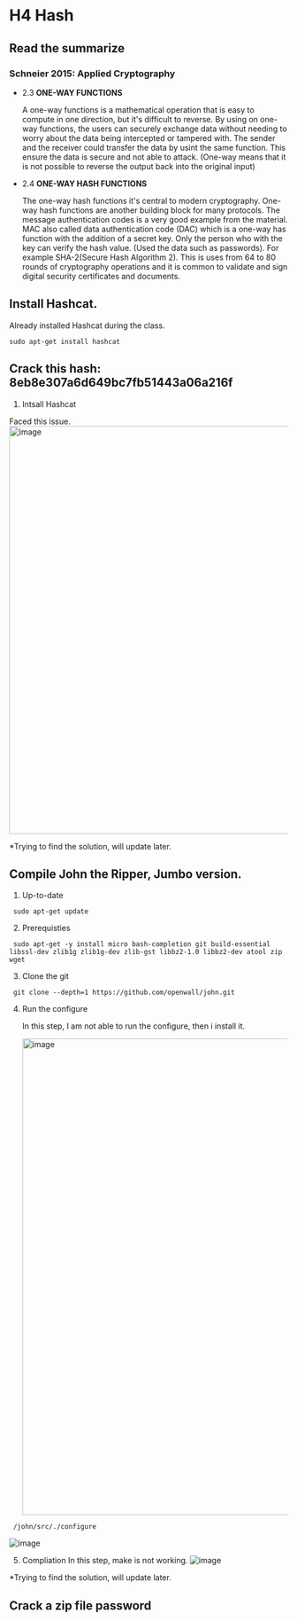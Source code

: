 # H4 Hash

## Read the summarize

### Schneier 2015: Applied Cryptography

- 2.3 **ONE-WAY FUNCTIONS**
  
  A one-way functions is a mathematical operation that is easy to compute in one direction, but it's difficult to reverse. By using on one-way functions, the users can securely exchange data without needing to worry about the data being intercepted or tampered with. The sender and the receiver could transfer the data by usint the same function. This ensure the data is secure and not able to attack. (One-way means that it is not possible to reverse the output back into the original input)
  
- 2.4 **ONE-WAY HASH FUNCTIONS**

  The one-way hash functions it's central to modern cryptography. One-way hash functions are another building block for many protocols. The message authentication codes is a very good example from the material. MAC also called data authentication code (DAC) which is a one-way has function with the addition of a secret key. Only the person who with the key can verify the hash value. (Used the data such as passwords).
  For example SHA-2(Secure Hash Algorithm 2). This is uses from 64 to 80 rounds of cryptography operations and it is common to validate and sign digital security certificates and documents.
  
  
## Install Hashcat.

Already installed Hashcat during the class. 
```
sudo apt-get install hashcat
```

## Crack this hash: 8eb8e307a6d649bc7fb51443a06a216f

1. Intsall Hashcat

Faced this issue.
<img width="736" alt="image" src="https://user-images.githubusercontent.com/95883827/218669291-3cf19a5a-3c16-4f57-8130-f365d9be19fd.png">

*Trying to find the solution, will update later. 

## Compile John the Ripper, Jumbo version.

1. Up-to-date
  ```
   sudo apt-get update
  ```
2. Prerequisties
  ```
   sudo apt-get -y install micro bash-completion git build-essential libssl-dev zlib1g zlib1g-dev zlib-gst libbz2-1.0 libbz2-dev atool zip wget
  ```
3. Clone the git 
  ```
   git clone --depth=1 https://github.com/openwall/john.git
  ```
4. Run the configure 
   
   In this step, I am not able to run the configure, then i install it.
   
   <img width="860" alt="image" src="https://user-images.githubusercontent.com/95883827/218572502-2fd0b242-7ea9-491d-af81-c034a401fc3f.png">

  ```
   /john/src/./configure
  ```
  
  ![image](https://user-images.githubusercontent.com/95883827/218572679-0310be35-12b7-43dd-802f-488931ab5a0c.png)

5. Compliation 
  In this step, make is not working.
  ![image](https://user-images.githubusercontent.com/95883827/218572900-157e7634-5256-4be0-9f40-62d139c48db8.png)

*Trying to find the solution, will update later. 

## Crack a zip file password
